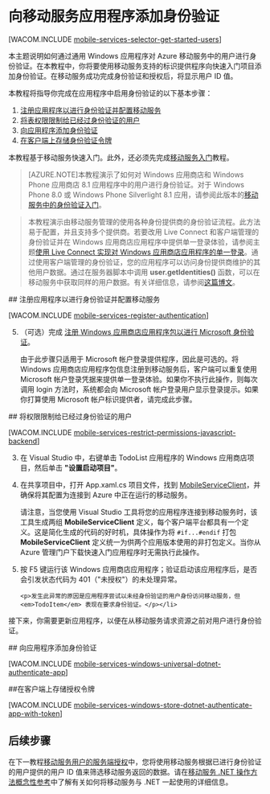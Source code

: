 <properties pageTitle="身份验证入门（Windows 应用商店）| 移动开发人员中心" metaKeywords="authentication, Facebook, Google, Twitter, Microsoft Account, login" description="了解如何使用移动服务通过各种身份提供商（包括 Google、Facebook、 Twitter 和 Microsoft）验证 Windows 应用商店应用程序用户的身份。" metaCanonical="" services="mobile-services" documentationCenter="Mobile" title="Get started with authentication in Mobile Services" authors="Glenn Gailey" solutions="" manager="dwrede" editor="" />

<tags 
wacn.date="04/11/2015"
ms.service="mobile-services" ms.workload="mobile" ms.tgt_pltfrm="mobile-windows-store" ms.devlang="dotnet" ms.topic="article" ms.date="02/26/2015" ms.author="glenga" />

# 向移动服务应用程序添加身份验证

[WACOM.INCLUDE [mobile-services-selector-get-started-users](../includes/mobile-services-selector-get-started-users.md)]		

本主题说明如何通过通用 Windows 应用程序对 Azure 移动服务中的用户进行身份验证。在本教程中，你将要使用移动服务支持的标识提供程序向快速入门项目添加身份验证。在移动服务成功完成身份验证和授权后，将显示用户 ID 值。

本教程将指导你完成在应用程序中启用身份验证的以下基本步骤：

1. [注册应用程序以进行身份验证并配置移动服务]
2. [将表权限限制给已经过身份验证的用户]
3. [向应用程序添加身份验证]
5. [在客户端上存储身份验证令牌]

本教程基于移动服务快速入门。此外，还必须先完成[移动服务入门]教程。 

>[AZURE.NOTE]本教程演示了如何对 Windows 应用商店和 Windows Phone 应用商店 8.1 应用程序中的用户进行身份验证。对于 Windows Phone 8.0 或 Windows Phone Silverlight 8.1 应用，请参阅此版本的[移动服务中的身份验证入门](/zh-cn/documentation/articles/mobile-services-windows-phone-get-started-users)。

>本教程演示由移动服务管理的使用各种身份提供商的身份验证流程。此方法易于配置，并且支持多个提供商。若要改用 Live Connect 和客户端管理的身份验证并在 Windows 应用商店应用程序中提供单一登录体验，请参阅主题[使用 Live Connect 实现对 Windows 应用商店应用程序的单一登录]。通过使用客户端管理的身份验证，您的应用程序可以访问身份提供商维护的其他用户数据。通过在服务器脚本中调用 **user.getIdentities()** 函数，可以在移动服务中获取同样的用户数据。有关详细信息，请参阅[这篇博文](http://go.microsoft.com/fwlink/p/?LinkId=506605)。

##<a name="register"></a> 注册应用程序以进行身份验证并配置移动服务

[WACOM.INCLUDE [mobile-services-register-authentication](../includes/mobile-services-register-authentication.md)] 

<ol start="5">
<li><p>（可选）完成 <a href="/zh-cn/documentation/articles/mobile-services-how-to-register-store-app-package-microsoft-authentication/">注册 Windows 应用商店应用程序包以进行 Microsoft 身份验证</a>。</p>
<p>由于此步骤只适用于 Microsoft 帐户登录提供程序，因此是可选的。将 Windows 应用商店应用程序包信息注册到移动服务后，客户端可以重复使用 Microsoft 帐户登录凭据来提供单一登录体验。如果你不执行此操作，则每次调用 login 方法时，系统都会向 Microsoft 帐户登录用户显示登录提示。如果你打算使用 Microsoft 帐户标识提供者，请完成此步骤。</p>
</li>
</ol>

##<a name="permissions"></a> 将权限限制给已经过身份验证的用户

[WACOM.INCLUDE [mobile-services-restrict-permissions-javascript-backend](../includes/mobile-services-restrict-permissions-javascript-backend.md)] 

<ol start="3">
<li><p>在 Visual Studio 中，右键单击 TodoList 应用程序的 Windows 应用商店项目，然后单击 <strong>"设置启动项目"</strong>。</p></li>
<li><p>在共享项目中，打开 App.xaml.cs 项目文件，找到 <a href="http://msdn.microsoft.com/library/azure/microsoft.windowsazure.mobileservices.mobileserviceclient.aspx">MobileServiceClient</a>，并确保将其配置为连接到 Azure 中正在运行的移动服务。</p>
<p>请注意，当您使用 Visual Studio 工具将您的应用程序连接到移动服务时，该工具生成两组 <strong>MobileServiceClient</strong> 定义，每个客户端平台都具有一个定义。这是简化生成的代码的好时机，具体操作为将 <code>#if...#endif</code> 打包 <strong>MobileServiceClient</strong> 定义统一为供两个应用版本使用的非打包定义。当你从 Azure 管理门户下载快速入门应用程序时无需执行此操作。</p>
</li> 
<li><p>按 F5 键运行该 Windows 应用商店应用程序；验证启动该应用程序后，是否会引发状态代码为 401（"未授权"）的未处理异常。</p>
   
   	<p>发生此异常的原因是应用程序尝试以未经身份验证的用户身份访问移动服务，但 <em>TodoItem</em> 表现在要求身份验证。</p></li>
</ol>

接下来，你需要更新应用程序，以便在从移动服务请求资源之前对用户进行身份验证。

##<a name="add-authentication"></a> 向应用程序添加身份验证

[WACOM.INCLUDE [mobile-services-windows-universal-dotnet-authenticate-app](../includes/mobile-services-windows-universal-dotnet-authenticate-app.md)] 

##<a name="tokens"></a>在客户端上存储授权令牌

[WACOM.INCLUDE [mobile-services-windows-store-dotnet-authenticate-app-with-token](../includes/mobile-services-windows-store-dotnet-authenticate-app-with-token.md)] 

## <a name="next-steps"> </a>后续步骤

在下一教程[移动服务用户的服务端授权][使用脚本进行用户授权]中，您将使用移动服务根据已进行身份验证的用户提供的用户 ID 值来筛选移动服务返回的数据。请在[移动服务 .NET 操作方法概念性参考]中了解有关如何将移动服务与 .NET 一起使用的详细信息。

<!-- Anchors. -->
[注册应用程序以进行身份验证并配置移动服务]: #register
[将表权限限制给已经过身份验证的用户]: #permissions
[向应用程序添加身份验证]: #add-authentication
[在客户端上存储身份验证令牌]: #tokens
[后续步骤]:#next-steps


<!-- URLs. -->
[提交应用程序页]: http://go.microsoft.com/fwlink/p/?LinkID=266582
[我的应用程序]: http://go.microsoft.com/fwlink/p/?LinkId=262039
[Live SDK for Windows]: http://go.microsoft.com/fwlink/p/?LinkId=262253
[使用 Live Connect 实现对 Windows 应用商店应用程序的单一登录]: /zh-cn/documentation/articles/mobile-services-windows-store-dotnet-single-sign-on
[移动服务入门]: /zh-cn/documentation/articles/mobile-services-javascript-backend-windows-store-dotnet-get-started/
[数据处理入门]: /zh-cn/documentation/articles/mobile-services-javascript-backend-windows-store-dotnet-get-started-data/
[身份验证入门]: /zh-cn/documentation/articles/mobile-services-javascript-backend-windows-store-dotnet-get-started-users/
[推送通知入门]: /zh-cn/documentation/articles/mobile-services-javascript-backend-windows-store-dotnet-get-started-push/
[使用脚本进行用户授权]: /zh-cn/documentation/articles/mobile-services-windows-store-dotnet-authorize-users-in-scripts
[JavaScript 和 HTML]: /zh-cn/documentation/articles/mobile-services-windows-store-javascript-get-started-users/

[Azure 管理门户]: https://manage.windowsazure.cn/
[移动服务 .NET 操作方法概念性参考]: /zh-cn/documentation/articles/mobile-services-windows-dotnet-how-to-use-client-library/
[注册 Windows 应用商店应用程序包以进行 Microsoft 身份验证]: /zh-cn/documentation/articles/mobile-services-how-to-register-store-app-package-microsoft-authentication/
